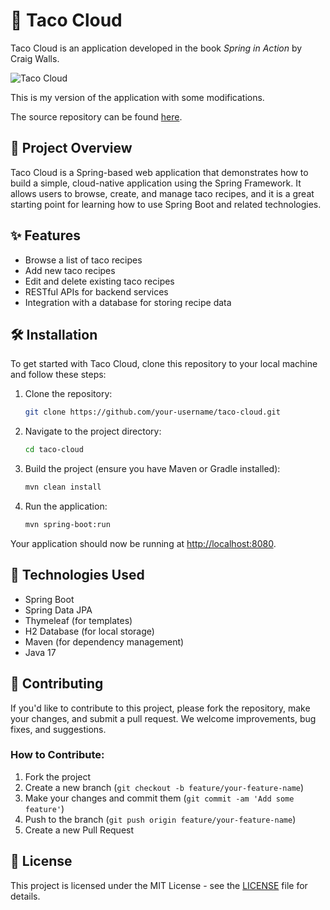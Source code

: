 # 🌮 Taco Cloud

Taco Cloud is an application developed in the book *Spring in Action* by Craig Walls.

![Taco Cloud](https://github.com/user-attachments/assets/f994d05b-ee88-4c99-b11b-314aa37ecacc)

This is my version of the application with some modifications.

The source repository can be found [here](https://github.com/habuma/spring-in-action-6-samples).

## 🚀 Project Overview

Taco Cloud is a Spring-based web application that demonstrates how to build a simple, cloud-native application using the Spring Framework. It allows users to browse, create, and manage taco recipes, and it is a great starting point for learning how to use Spring Boot and related technologies.

## ✨ Features

- Browse a list of taco recipes
- Add new taco recipes
- Edit and delete existing taco recipes
- RESTful APIs for backend services
- Integration with a database for storing recipe data

## 🛠️ Installation

To get started with Taco Cloud, clone this repository to your local machine and follow these steps:

1. Clone the repository:
    ```bash
    git clone https://github.com/your-username/taco-cloud.git
    ```
   
2. Navigate to the project directory:
    ```bash
    cd taco-cloud
    ```

3. Build the project (ensure you have Maven or Gradle installed):
    ```bash
    mvn clean install
    ```

4. Run the application:
    ```bash
    mvn spring-boot:run
    ```

Your application should now be running at [http://localhost:8080](http://localhost:8080).

## 🧰 Technologies Used

- Spring Boot
- Spring Data JPA
- Thymeleaf (for templates)
- H2 Database (for local storage)
- Maven (for dependency management)
- Java 17

## 🤝 Contributing

If you'd like to contribute to this project, please fork the repository, make your changes, and submit a pull request. We welcome improvements, bug fixes, and suggestions.

### How to Contribute:
1. Fork the project
2. Create a new branch (`git checkout -b feature/your-feature-name`)
3. Make your changes and commit them (`git commit -am 'Add some feature'`)
4. Push to the branch (`git push origin feature/your-feature-name`)
5. Create a new Pull Request

## 📄 License

This project is licensed under the MIT License - see the [LICENSE](LICENSE) file for details.

